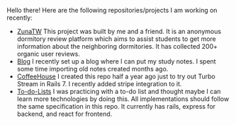 Hello there!
Here are the following repositories/projects I am working on recently:

- [ZunaTW](https://zuna.tw/)
  This project was built by me and a friend. It is an anonymous dormitory review platform which aims to assist students to get more information about the neighboring dormitories. It has collected 200+ organic user reviews.
- [Blog](https://haoworld.dev)
  I recently set up a blog where I can put my study notes. I spent some time importing old notes created months ago.
- [CoffeeHouse](https://github.com/harryuan65/CoffeeHouse)
  I created this repo half a year ago just to try out Turbo Stream in Rails 7. I recently added stripe integration to it.
- [To-do-Lists](https://github.com/harryuan65/To-do-Lists)
  I was practicing with a to-do list and thought maybe I can learn more technologies by doing this. All implementations should follow the same specification in this repo. It currently has rails, express for backend, and react for frontend.
